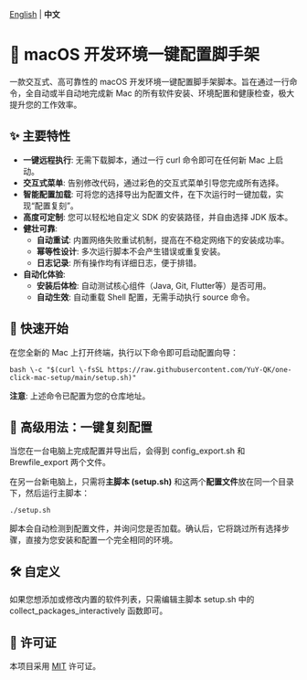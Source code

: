 [English](https://github.com/YuY-QK/one-click-mac-setup/blob/main/README_EN.md) | **中文**

# **🚀 macOS 开发环境一键配置脚手架**

一款交互式、高可靠性的 macOS 开发环境一键配置脚手架脚本。旨在通过一行命令，全自动或半自动地完成新 Mac 的所有软件安装、环境配置和健康检查，极大提升您的工作效率。

## **✨ 主要特性**

* **一键远程执行**: 无需下载脚本，通过一行 curl 命令即可在任何新 Mac 上启动。  
* **交互式菜单**: 告别修改代码，通过彩色的交互式菜单引导您完成所有选择。  
* **智能配置加载**: 可将您的选择导出为配置文件，在下次运行时一键加载，实现“配置复刻”。  
* **高度可定制**: 您可以轻松地自定义 SDK 的安装路径，并自由选择 JDK 版本。  
* **健壮可靠**:  
  * **自动重试**: 内置网络失败重试机制，提高在不稳定网络下的安装成功率。  
  * **幂等性设计**: 多次运行脚本不会产生错误或重复安装。  
  * **日志记录**: 所有操作均有详细日志，便于排错。  
* **自动化体验**:  
  * **安装后体检**: 自动测试核心组件（Java, Git, Flutter等）是否可用。  
  * **自动生效**: 自动重载 Shell 配置，无需手动执行 source 命令。

## **🚀 快速开始**

在您全新的 Mac 上打开终端，执行以下命令即可启动配置向导：

```
bash \-c "$(curl \-fsSL https://raw.githubusercontent.com/YuY-QK/one-click-mac-setup/main/setup.sh)"
```

**注意**: 上述命令已配置为您的仓库地址。

## **🔧 高级用法：一键复刻配置**

当您在一台电脑上完成配置并导出后，会得到 config\_export.sh 和 Brewfile\_export 两个文件。

在另一台新电脑上，只需将**主脚本 (**setup.sh**)** 和这两个**配置文件**放在同一个目录下，然后运行主脚本：

```
./setup.sh
```

脚本会自动检测到配置文件，并询问您是否加载。确认后，它将跳过所有选择步骤，直接为您安装和配置一个完全相同的环境。

## **🛠️ 自定义**

如果您想添加或修改内置的软件列表，只需编辑主脚本 setup.sh 中的 collect\_packages\_interactively 函数即可。

## **📄 许可证**

本项目采用 [MIT](https://opensource.org/licenses/MIT) 许可证。
